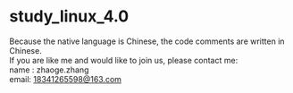 # study_linux_4.0
Because the native language is Chinese, the code comments are written in Chinese.  
If you are like me and would like to join us, please contact me:  
name : zhaoge.zhang  
email: 18341265598@163.com  
